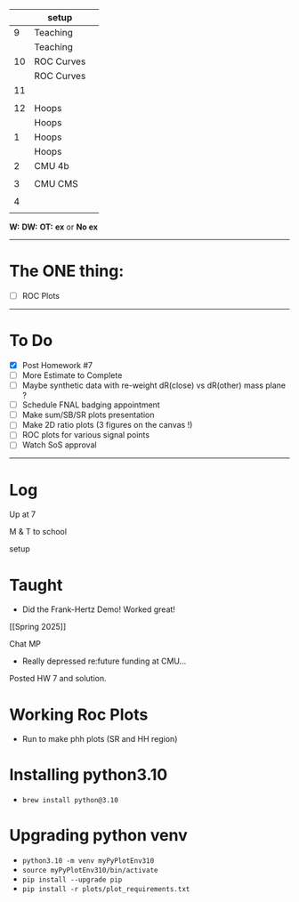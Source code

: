 
|     | setup      |     |
| --- | ---------- | --- |
| 9   | Teaching   |     |
|     | Teaching   |     |
| 10  | ROC Curves |     |
|     | ROC Curves |     |
| 11  |            |     |
|     |            |     |
| 12  | Hoops      |     |
|     | Hoops      |     |
| 1   | Hoops      |     |
|     | Hoops      |     |
| 2   | CMU 4b     |     |
|     |            |     |
| 3   | CMU CMS    |     |
|     |            |     |
| 4   |            |     |
|     |            |     |

**W:**
**DW:**
**OT:**
**ex** or **No ex**

---
# The ONE thing: 
- [ ] ROC Plots

---
# To Do

- [x] Post Homework #7
- [ ] More Estimate to Complete
- [ ]  Maybe synthetic data with re-weight dR(close) vs dR(other) mass plane ?
- [ ] Schedule FNAL badging appointment
- [ ] Make sum/SB/SR plots presentation
- [ ] Make 2D ratio plots (3 figures on the canvas !)
- [ ] ROC plots for various signal points
- [ ] Watch SoS approval
---

# Log


Up at 7 

M & T to school 

setup

# Taught
- Did the Frank-Hertz Demo! Worked great!

[[Spring 2025]]

Chat MP
- Really depressed re:future funding at CMU... 

Posted HW 7 and solution. 

# Working Roc Plots
-  Run to make phh plots (SR and HH region)

# Installing python3.10
- `brew install python@3.10`

# Upgrading python venv
- `python3.10 -m venv myPyPlotEnv310`
- `source myPyPlotEnv310/bin/activate`
- `pip install --upgrade pip`
- `pip install -r plots/plot_requirements.txt`

